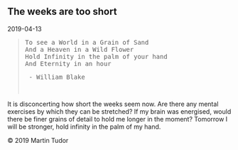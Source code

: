 ## The weeks are too short

<time>2019-04-13</time>

> <pre>To see a World in a Grain of Sand
> And a Heaven in a Wild Flower
> Hold Infinity in the palm of your hand
> And Eternity in an hour<pre> - William Blake

It is disconcerting how short the weeks seem now. Are there any mental exercises by which they can be stretched? If my brain was energised, would there be finer grains of detail to hold me longer in the moment? Tomorrow I will be stronger, hold infinity in the palm of my hand.

&copy; 2019 Martin Tudor
